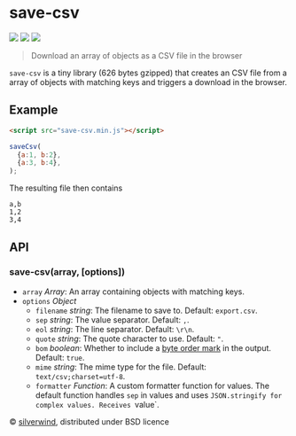 # save-csv
[![](https://img.shields.io/npm/v/save-csv.svg?style=flat)](https://www.npmjs.org/package/save-csv) [![](https://img.shields.io/npm/dm/save-csv.svg)](https://www.npmjs.org/package/save-csv) [![](https://api.travis-ci.org/silverwind/save-csv.svg?style=flat)](https://travis-ci.org/silverwind/save-csv)
> Download an array of objects as a CSV file in the browser

`save-csv` is a tiny library (626 bytes gzipped) that creates an CSV file from a array of objects with matching keys and triggers a download in the browser.

## Example
```html
<script src="save-csv.min.js"></script>
```
```js
saveCsv(
  {a:1, b:2},
  {a:3, b:4},
);
```
The resulting file then contains
```csv
a,b
1,2
3,4
```

## API
### save-csv(array, [options])
- `array` *Array*: An array containing objects with matching keys.
- `options` *Object*
  - `filename` *string*: The filename to save to. Default: `export.csv`.
  - `sep` *string*: The value separator. Default: `,`.
  - `eol` *string*: The line separator. Default: `\r\n`.
  - `quote` *string*: The quote character to use. Default: `"`.
  - `bom` *boolean*: Whether to include a [byte order mark](https://en.wikipedia.org/wiki/Byte_order_mark) in the output. Default: `true`.
  - `mime` *string*: The mime type for the file. Default: `text/csv;charset=utf-8`.
  - `formatter` *Function*: A custom formatter function for values. The default function handles `sep` in values and uses `JSON.stringify for complex values. Receives `value`.

© [silverwind](https://github.com/silverwind), distributed under BSD licence
